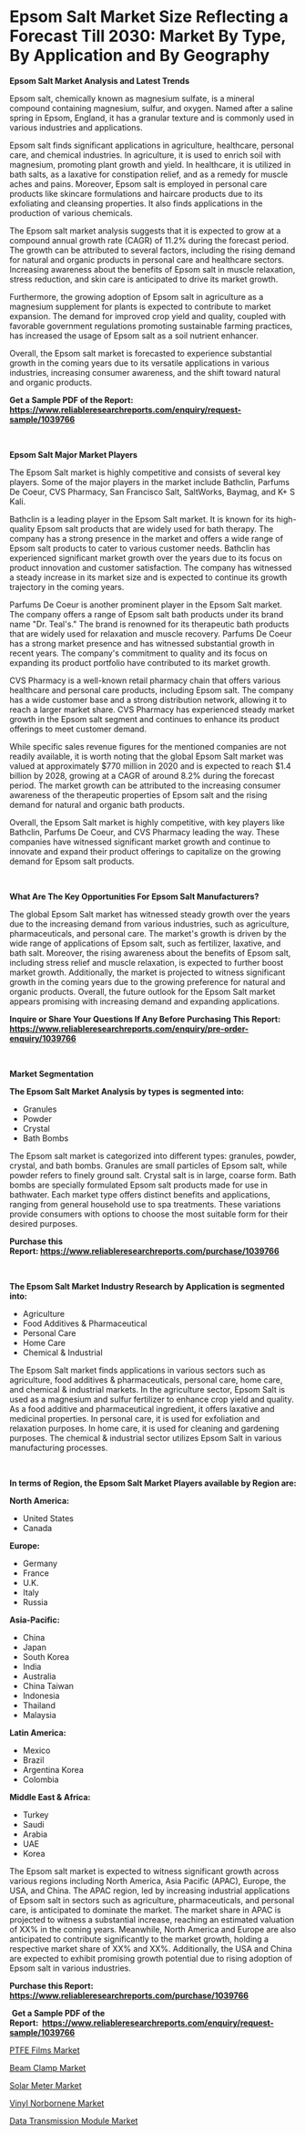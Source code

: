 <p><h1>Epsom Salt Market Size Reflecting a Forecast Till 2030: Market By Type, By Application and By Geography</h1></p><p><strong>Epsom Salt Market Analysis and Latest Trends</strong></p>
<p><p>Epsom salt, chemically known as magnesium sulfate, is a mineral compound containing magnesium, sulfur, and oxygen. Named after a saline spring in Epsom, England, it has a granular texture and is commonly used in various industries and applications.</p><p>Epsom salt finds significant applications in agriculture, healthcare, personal care, and chemical industries. In agriculture, it is used to enrich soil with magnesium, promoting plant growth and yield. In healthcare, it is utilized in bath salts, as a laxative for constipation relief, and as a remedy for muscle aches and pains. Moreover, Epsom salt is employed in personal care products like skincare formulations and haircare products due to its exfoliating and cleansing properties. It also finds applications in the production of various chemicals.</p><p>The Epsom salt market analysis suggests that it is expected to grow at a compound annual growth rate (CAGR) of 11.2% during the forecast period. The growth can be attributed to several factors, including the rising demand for natural and organic products in personal care and healthcare sectors. Increasing awareness about the benefits of Epsom salt in muscle relaxation, stress reduction, and skin care is anticipated to drive its market growth.</p><p>Furthermore, the growing adoption of Epsom salt in agriculture as a magnesium supplement for plants is expected to contribute to market expansion. The demand for improved crop yield and quality, coupled with favorable government regulations promoting sustainable farming practices, has increased the usage of Epsom salt as a soil nutrient enhancer.</p><p>Overall, the Epsom salt market is forecasted to experience substantial growth in the coming years due to its versatile applications in various industries, increasing consumer awareness, and the shift toward natural and organic products.</p></p>
<p><strong>Get a Sample PDF of the Report:&nbsp; <a href="https://www.reliableresearchreports.com/enquiry/request-sample/1039766">https://www.reliableresearchreports.com/enquiry/request-sample/1039766</a></strong></p>
<p>&nbsp;</p>
<p><strong>Epsom Salt Major Market Players</strong></p>
<p><p>The Epsom Salt market is highly competitive and consists of several key players. Some of the major players in the market include Bathclin, Parfums De Coeur, CVS Pharmacy, San Francisco Salt, SaltWorks, Baymag, and K+ S Kali. </p><p>Bathclin is a leading player in the Epsom Salt market. It is known for its high-quality Epsom salt products that are widely used for bath therapy. The company has a strong presence in the market and offers a wide range of Epsom salt products to cater to various customer needs. Bathclin has experienced significant market growth over the years due to its focus on product innovation and customer satisfaction. The company has witnessed a steady increase in its market size and is expected to continue its growth trajectory in the coming years.</p><p>Parfums De Coeur is another prominent player in the Epsom Salt market. The company offers a range of Epsom salt bath products under its brand name "Dr. Teal's." The brand is renowned for its therapeutic bath products that are widely used for relaxation and muscle recovery. Parfums De Coeur has a strong market presence and has witnessed substantial growth in recent years. The company's commitment to quality and its focus on expanding its product portfolio have contributed to its market growth.</p><p>CVS Pharmacy is a well-known retail pharmacy chain that offers various healthcare and personal care products, including Epsom salt. The company has a wide customer base and a strong distribution network, allowing it to reach a larger market share. CVS Pharmacy has experienced steady market growth in the Epsom salt segment and continues to enhance its product offerings to meet customer demand.</p><p>While specific sales revenue figures for the mentioned companies are not readily available, it is worth noting that the global Epsom Salt market was valued at approximately $770 million in 2020 and is expected to reach $1.4 billion by 2028, growing at a CAGR of around 8.2% during the forecast period. The market growth can be attributed to the increasing consumer awareness of the therapeutic properties of Epsom salt and the rising demand for natural and organic bath products.</p><p>Overall, the Epsom Salt market is highly competitive, with key players like Bathclin, Parfums De Coeur, and CVS Pharmacy leading the way. These companies have witnessed significant market growth and continue to innovate and expand their product offerings to capitalize on the growing demand for Epsom salt products.</p></p>
<p>&nbsp;</p>
<p><strong>What Are The Key Opportunities For Epsom Salt Manufacturers?</strong></p>
<p><p>The global Epsom Salt market has witnessed steady growth over the years due to the increasing demand from various industries, such as agriculture, pharmaceuticals, and personal care. The market's growth is driven by the wide range of applications of Epsom salt, such as fertilizer, laxative, and bath salt. Moreover, the rising awareness about the benefits of Epsom salt, including stress relief and muscle relaxation, is expected to further boost market growth. Additionally, the market is projected to witness significant growth in the coming years due to the growing preference for natural and organic products. Overall, the future outlook for the Epsom Salt market appears promising with increasing demand and expanding applications.</p></p>
<p><strong>Inquire or Share Your Questions If Any Before Purchasing This Report: <a href="https://www.reliableresearchreports.com/enquiry/pre-order-enquiry/1039766">https://www.reliableresearchreports.com/enquiry/pre-order-enquiry/1039766</a></strong></p>
<p>&nbsp;</p>
<p><strong>Market Segmentation</strong></p>
<p><strong>The Epsom Salt Market Analysis by types is segmented into:</strong></p>
<p><ul><li>Granules</li><li>Powder</li><li>Crystal</li><li>Bath Bombs</li></ul></p>
<p><p>The Epsom salt market is categorized into different types: granules, powder, crystal, and bath bombs. Granules are small particles of Epsom salt, while powder refers to finely ground salt. Crystal salt is in large, coarse form. Bath bombs are specially formulated Epsom salt products made for use in bathwater. Each market type offers distinct benefits and applications, ranging from general household use to spa treatments. These variations provide consumers with options to choose the most suitable form for their desired purposes.</p></p>
<p><strong>Purchase this Report:&nbsp;<a href="https://www.reliableresearchreports.com/purchase/1039766">https://www.reliableresearchreports.com/purchase/1039766</a></strong></p>
<p>&nbsp;</p>
<p><strong>The Epsom Salt Market Industry Research by Application is segmented into:</strong></p>
<p><ul><li>Agriculture</li><li>Food Additives & Pharmaceutical</li><li>Personal Care</li><li>Home Care</li><li>Chemical & Industrial</li></ul></p>
<p><p>The Epsom Salt market finds applications in various sectors such as agriculture, food additives & pharmaceuticals, personal care, home care, and chemical & industrial markets. In the agriculture sector, Epsom Salt is used as a magnesium and sulfur fertilizer to enhance crop yield and quality. As a food additive and pharmaceutical ingredient, it offers laxative and medicinal properties. In personal care, it is used for exfoliation and relaxation purposes. In home care, it is used for cleaning and gardening purposes. The chemical & industrial sector utilizes Epsom Salt in various manufacturing processes.</p></p>
<p>&nbsp;</p>
<p><strong>In terms of Region, the Epsom Salt Market Players available by Region are:</strong></p>
<p>
    <p> <strong> North America: </strong>
        <ul>
            <li>United States</li>
            <li>Canada</li>
        </ul>
        </p> 
    <p> <strong> Europe: </strong>
        <ul>
            <li>Germany</li>
            <li>France</li>
            <li>U.K.</li>
            <li>Italy</li>
            <li>Russia</li>
        </ul>
        </p> 
    <p> <strong> Asia-Pacific: </strong>
        <ul>
            <li>China</li>
            <li>Japan</li>
            <li>South Korea</li>
            <li>India</li>
            <li>Australia</li>
            <li>China Taiwan</li>
            <li>Indonesia</li>
            <li>Thailand</li>
            <li>Malaysia</li>
        </ul>
        </p> 
    <p> <strong> Latin America: </strong>
        <ul>
            <li>Mexico</li>
            <li>Brazil</li>
            <li>Argentina Korea</li>
            <li>Colombia</li>
        </ul>
        </p> 
    <p> <strong> Middle East & Africa: </strong>
        <ul>
            <li>Turkey</li>
            <li>Saudi</li>
            <li>Arabia</li>
            <li>UAE</li>
            <li>Korea</li>
        </ul>
    </p>
    </p>
<p><p>The Epsom salt market is expected to witness significant growth across various regions including North America, Asia Pacific (APAC), Europe, the USA, and China. The APAC region, led by increasing industrial applications of Epsom salt in sectors such as agriculture, pharmaceuticals, and personal care, is anticipated to dominate the market. The market share in APAC is projected to witness a substantial increase, reaching an estimated valuation of XX% in the coming years. Meanwhile, North America and Europe are also anticipated to contribute significantly to the market growth, holding a respective market share of XX% and XX%. Additionally, the USA and China are expected to exhibit promising growth potential due to rising adoption of Epsom salt in various industries.</p></p>
<p><strong>Purchase this Report: <a href="https://www.reliableresearchreports.com/purchase/1039766">https://www.reliableresearchreports.com/purchase/1039766</a></strong></p>
<p>&nbsp;<strong>Get a Sample PDF of the Report:&nbsp;&nbsp;<a href="https://www.reliableresearchreports.com/enquiry/request-sample/1039766">https://www.reliableresearchreports.com/enquiry/request-sample/1039766</a></strong></p>
<p><strong></strong></p>
<p><p><a href="https://github.com/FassouRP/Market-Research-Report-List-1/blob/main/ptfe-films-market.md">PTFE Films Market</a></p><p><a href="https://medium.com/@sanju991215/beam-clamp-market-size-reveals-the-best-marketing-channels-in-global-industry-9226caaae44f">Beam Clamp Market</a></p><p><a href="https://medium.com/@santo151299/solar-meter-market-exploring-market-share-market-trends-and-future-growth-1a261b24dcef">Solar Meter Market</a></p><p><a href="https://github.com/ashepherd82/Market-Research-Report-List-1/blob/main/vinyl-norbornene-market.md">Vinyl Norbornene Market</a></p><p><a href="https://medium.com/@lacyquitzon/data-transmission-module-market-exploring-market-share-market-trends-and-future-growth-2af518e28fc5">Data Transmission Module Market</a></p></p>